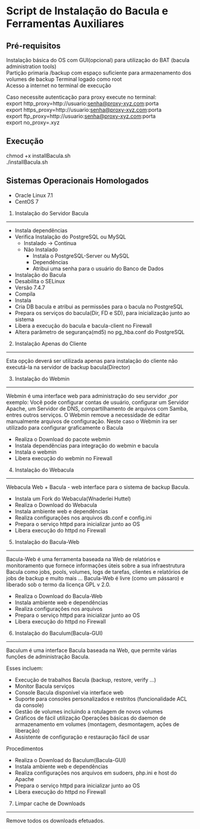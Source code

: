 Script de Instalação do Bacula e Ferramentas Auxiliares
==============================================

Pré-requisitos
--------------
 Instalação básica do OS com GUI(opcional) para utilização do BAT (bacula administration tools)    
 Partição primaria /backup com espaço suficiente para armazenamento dos volumes de backup
 Terminal logado como root   
 Acesso a internet no terminal de execução   
 
 Caso necessite autenticação para proxy execute no terminal:   
 export http_proxy=http://usuario:senha@proxy-xyz.com:porta  
 export https_proxy=http://usuario:senha@proxy-xyz.com:porta   
 export ftp_proxy=http://usuario:senha@proxy-xyz.com:porta   
 export no_proxy=.xyz     


Execução
--------
chmod +x installBacula.sh   
./installBacula.sh   


Sistemas Operacionais Homologados
-------------------------------------------------

 - Oracle Linux 7.1
 - CentOS 7

1. Instalação do Servidor Bacula
------------------------------

 - Instala dependências
 - Verifica Instalação do PostgreSQL ou MySQL
	- Instalado -> Continua
	- Não Instalado
		- Instala o PostgreSQL-Server ou MySQL
		- Dependências
		- Atribui  uma senha para o usuário do Banco de Dados
 - Instalação do Bacula
 - Desabilita o SELinux
 - Versão 7.4.7
 - Compila
 - Instala
 - Cria DB bacula e atribui as permissões para o bacula no PostgreSQL
 - Prepara os serviços do bacula(Dir, FD e SD), para inicialização junto ao sistema
 - Libera a execução do bacula e bacula-client no Firewall
 - Altera parâmetro de segurança(md5) no pg_hba.conf do PostgreSQL


2. Instalação Apenas do Cliente
---------------------------------------------------------------
Esta opção deverá ser utilizada apenas para instalação do cliente não executá-la na servidor de backup bacula(Director)


3. Instalação do Webmin
--------------------------------
Webmin é uma interface web para administração do seu servidor ,por exemplo: Você pode configurar contas de usuário, configurar um Servidor Apache, um Servidor de DNS, compartilhamento de arquivos com Samba, entres outros serviços. O Webmin remove a necessidade de editar manualmente arquivos de configuração.
Neste caso o Webmin ira ser utilizado para configurar graficamente o Bacula

- Realiza o Download do pacote webmin
- Instala dependências para integração do webmin e bacula
- Instala o webmin
- Libera execução do webmin no Firewall


4. Instalação do Webacula
----------------------------------
Webacula  Web + Bacula - web interface para o sistema de backup Bacula.

- Instala um Fork do Webacula(Wnaderlei Huttel)
- Realiza o Download do Webacula
- Instala ambiente web e dependências
- Realiza configurações nos arquivos db.conf e config.ini
- Prepara o serviço httpd para inicializar junto ao OS
- Libera execução do httpd no Firewall

5. Instalação do Bacula-Web
----------------------------------
Bacula-Web é uma ferramenta baseada na Web de relatórios e monitoramento que fornece informações úteis sobre a sua infraestrutura Bacula como jobs, pools, volumes, logs de tarefas, clientes e relatórios de jobs de backup e muito mais ...
Bacula-Web é livre (como um pássaro) e liberado sob o termo da licença GPL v 2.0.

- Realiza o Download do Bacula-Web
- Instala ambiente web e dependências
- Realiza configurações nos arquivos 
- Prepara o serviço httpd para inicializar junto ao OS
- Libera execução do httpd no Firewall

6. Instalação do Baculum(Bacula-GUI)
----------------------------------
Baculum é uma interface Bacula baseada na Web, que permite várias funções de administração Bacula.

Esses incluem:

- Execução de trabalhos Bacula (backup, restore, verify ...)
- Monitor Bacula serviços
- Console Bacula disponível via interface web
- Suporte para consoles personalizados e restritos (funcionalidade ACL da console)
- Gestão de volumes incluindo a rotulagem de novos volumes
- Gráficos de fácil utilização Operações básicas do daemon de armazenamento em volumes (montagem, desmontagem, ações de liberação)
- Assistente de configuração e restauração fácil de usar

Procedimentos

- Realiza o Download do Baculum(Bacula-GUI)
- Instala ambiente web e dependências
- Realiza configurações nos arquivos em sudoers, php.ini e host do Apache
- Prepara o serviço httpd para inicializar junto ao OS
- Libera execução do httpd no Firewall



7. Limpar cache de Downloads
----------------------------------------
Remove todos os downloads efetuados.
